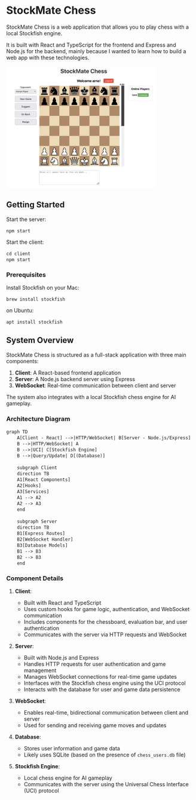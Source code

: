# StockMate Chess

StockMate Chess is a web application that allows you to play chess with a local Stockfish engine.

It is built with React and TypeScript for the frontend and Express and Node.js for the backend, mainly because I wanted to learn how to build a web app with these technologies.

<img src="stockmate-chess.png" alt="StockMate Chess" width="400" />

## Getting Started

Start the server:

    npm start

Start the client:

    cd client
    npm start

### Prerequisites

Install Stockfish on your Mac:

    brew install stockfish

on Ubuntu:

    apt install stockfish

## System Overview

StockMate Chess is structured as a full-stack application with three main components:

1. **Client**: A React-based frontend application
2. **Server**: A Node.js backend server using Express
3. **WebSocket**: Real-time communication between client and server

The system also integrates with a local Stockfish chess engine for AI gameplay.

### Architecture Diagram

```mermaid
graph TD
    A[Client - React] -->|HTTP/WebSocket| B[Server - Node.js/Express]
    B -->|HTTP/WebSocket| A
    B -->|UCI| C[Stockfish Engine]
    B -->|Query/Update| D[(Database)]

    subgraph Client
    direction TB
    A1[React Components]
    A2[Hooks]
    A3[Services]
    A1 --> A2
    A2 --> A3
    end
    
    subgraph Server
    direction TB
    B1[Express Routes]
    B2[WebSocket Handler]
    B3[Database Models]
    B1 --> B3
    B2 --> B3
    end
```

### Component Details

1. **Client**:
   - Built with React and TypeScript
   - Uses custom hooks for game logic, authentication, and WebSocket communication
   - Includes components for the chessboard, evaluation bar, and user authentication
   - Communicates with the server via HTTP requests and WebSocket

2. **Server**:
   - Built with Node.js and Express
   - Handles HTTP requests for user authentication and game management
   - Manages WebSocket connections for real-time game updates
   - Interfaces with the Stockfish chess engine using the UCI protocol
   - Interacts with the database for user and game data persistence

3. **WebSocket**:
   - Enables real-time, bidirectional communication between client and server
   - Used for sending and receiving game moves and updates

4. **Database**:
   - Stores user information and game data
   - Likely uses SQLite (based on the presence of `chess_users.db` file)

5. **Stockfish Engine**:
   - Local chess engine for AI gameplay
   - Communicates with the server using the Universal Chess Interface (UCI) protocol
